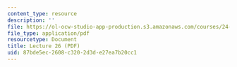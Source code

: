 ```yaml
---
content_type: resource
description: ''
file: https://ol-ocw-studio-app-production.s3.amazonaws.com/courses/24-917-conlangs-how-to-construct-a-language-fall-2018/87bde5ec2608c3202d3de27ea7b20cc1_MIT24_917f18_lec26_hesitation.pdf
file_type: application/pdf
resourcetype: Document
title: Lecture 26 (PDF)
uid: 87bde5ec-2608-c320-2d3d-e27ea7b20cc1
---
```

